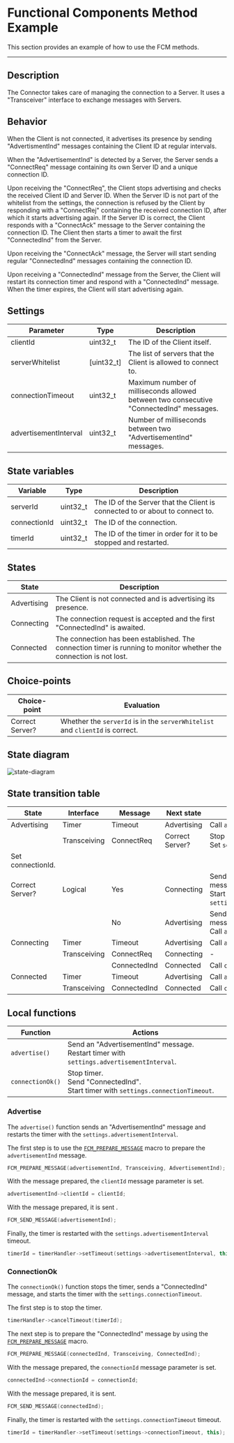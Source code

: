 # Functional Components Method Example
This section provides an example of how to use the FCM methods.

---

## Description
The Connector takes care of managing the connection to a Server. It uses a "Transceiver" interface to exchange messages with Servers.

## Behavior
When the Client is not connected, it advertises its presence by sending "AdvertismentInd" messages containing the Client ID at regular intervals.

When the "AdvertisementInd" is detected by a Server, the Server sends a "ConnectReq" message containing its own Server ID and a unique connection ID.

Upon receiving the "ConnectReq", the Client stops advertising and checks the received Client ID and Server ID.
When the Server ID is not part of the whitelist from the settings, the connection is refused by the Client by responding with a "ConnectRej" containing the received connection ID, after which it starts advertising again. If the Server ID is correct, the Client responds with a "ConnectAck" message to the Server containing the connection ID. The Client then starts a timer to await the first "ConnectedInd" from the Server.

Upon receiving the "ConnectAck" message, the Server will start sending regular "ConnectedInd" messages containing the connection ID.

Upon receiving a "ConnectedInd" message from the Server, the Client will restart its connection timer and respond with a "ConnectedInd" message. When the timer expires, the Client will start advertising again.

## Settings

| Parameter | Type | Description |
| -- | -- | -- |
| clientId | uint32_t | The ID of the Client itself. |
| serverWhitelist | [uint32_t] | The list of servers that the Client is allowed to connect to. |
| connectionTimeout | uint32_t | Maximum number of milliseconds allowed between two consecutive "ConnectedInd" messages. |
| advertisementInterval | uint32_t | Number of milliseconds between two "AdvertisementInd" messages. |

## State variables

| Variable | Type | Description |
| -- | -- | -- |
| serverId | uint32_t | The ID of the Server that the Client is connected to or about to connect to. |
| connectionId | uint32_t | The ID of the connection. |
| timerId | uint32_t | The ID of the timer in order for it to be stopped and restarted. |


## States

| State       | Description                                                                                                         |
|-------------|---------------------------------------------------------------------------------------------------------------------|
| Advertising | The Client is not connected and is advertising its presence.                                                        |
| Connecting  | The connection request is accepted and the first "ConnectedInd" is awaited.                                         |
| Connected   | The connection has been established. The connection timer is running to monitor whether the connection is not lost. |

## Choice-points

| Choice-point    | Evaluation                                                                          |
|-----------------|-------------------------------------------------------------------------------------|
| Correct Server? | Whether the ``serverId`` is in the ``serverWhitelist`` and ``clientId`` is correct. |

## State diagram

![state-diagram](https://www.plantuml.com/plantuml/img/TP7DQiCm48Jl-nIBZmM_W0-jY-YXbxOONqeIWl4kYI2M76aToDj7XnZz1D_4pAUP4Mgz34wMwG9dJOmypN97OZywFOks1Y00mlX9DtQYlJQdfwAiCJpAYy04g_1tLBzTzwLw73nMoZeN_Btnx4BOHmK0kxS3rlLx5f-SImyRxFN4TX4eiRIjMRTqV0L8Z835sG7xPr_OUTcF1KWkrCiS4vXY3zEt8OZ6vko2sOpAMilLyN4PjbNPig7mmGy0)


## State transition table


| State             | Interface    | Message      | Next state      | Action                                                                            |
|-------------------|--------------|--------------|-----------------|-----------------------------------------------------------------------------------|
| Advertising       | Timer        | Timeout      | Advertising     | Call ``advertise()``.                                                             |
|                   | Transceiving | ConnectReq   | Correct Server? | Stop timer.<br>Set ``serverId``.<br>                                              |
| Set connectionId. |              |              |                 |                                                                                   |
| Correct Server?   | Logical      | Yes          | Connecting      | Send an "ConnectAck" message.<br>Start timer with ``settings.connectionTimeout``. |
|                   |              | No           | Advertising     | Send "ConnectRej" message.<br>Call ``advertise()``.                               |
| Connecting        | Timer        | Timeout      | Advertising     | Call ``advertise()``.                                                             |
|                   | Transceiving | ConnectReq   | Connecting      | -                                                                                 |
|                   |              | ConnectedInd | Connected       | Call ``connectionOk()``.                                                          |
| Connected         | Timer        | Timeout      | Advertising     | Call ``advertise()``.                                                             |
|                   | Transceiving | ConnectedInd | Connected       | Call ``connectionOk()``.                                                          |

## Local functions

| Function           | Actions                                                                                       |
|--------------------|-----------------------------------------------------------------------------------------------|
| ``advertise()``    | Send an "AdvertisementInd" message.<br>Restart timer with ``settings.advertisementInterval``. |
| ``connectionOk()`` | Stop timer.<br>Send "ConnectedInd".<br>Start timer with ``settings.connectionTimeout``.       |

### Advertise

The ``advertise()`` function sends an "AdvertisementInd" message and restarts the timer with the ``settings.advertisementInterval``.

The first step is to use the [``FCM_PREPARE_MESSAGE``](../../FCM/doc/Component.md#prepare-a-message) macro to prepare the ``advertisementInd`` message.

```cpp
FCM_PREPARE_MESSAGE(advertisementInd, Transceiving, AdvertisementInd);
```

With the message prepared, the ``clientId`` message parameter is set.

```cpp
advertisementInd->clientId = clientId;
```

With the message prepared, it is sent .

```cpp
FCM_SEND_MESSAGE(advertisementInd);
```

Finally, the timer is restarted with the ``settings.advertisementInterval`` timeout.

```cpp
timerId = timerHandler->setTimeout(settings->advertisementInterval, this);
```

### ConnectionOk

The ``connectionOk()`` function stops the timer, sends a "ConnectedInd" message, and starts the timer with the ``settings.connectionTimeout``.

The first step is to stop the timer.

```cpp
timerHandler->cancelTimeout(timerId);
```

The next step is to prepare the "ConnectedInd" message by using the [``FCM_PREPARE_MESSAGE``](../../FCM/doc/Component.md#prepare-a-message) macro.

```cpp
FCM_PREPARE_MESSAGE(connectedInd, Transceiving, ConnectedInd);
```

With the message prepared, the ``connectionId`` message parameter is set.

```cpp
connectedInd->connectionId = connectionId;
```

With the message prepared, it is sent.

```cpp
FCM_SEND_MESSAGE(connectedInd);
```

Finally, the timer is restarted with the ``settings.connectionTimeout`` timeout.

```cpp
timerId = timerHandler->setTimeout(settings->connectionTimeout, this);
```
